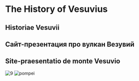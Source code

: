 # The History of Vesuvius

## Historiae Vesuvii
 
## Сайт-презентация про вулкан Везувий

## Site-praesentatio de monte Vesuvio

![9](https://user-images.githubusercontent.com/56477695/120543292-d5b86480-c3f4-11eb-9a0e-5483db057a06.jpg)
![pompei](https://user-images.githubusercontent.com/56477695/120543272-d18c4700-c3f4-11eb-8ccd-635395fde5da.jpg)
